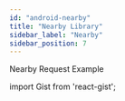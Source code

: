 ```yaml
---
id: "android-nearby"
title: "Nearby Library"
sidebar_label: "Nearby"
sidebar_position: 7
---
```


<head>
  <title>Barikoi Documentation</title>
</head>

Nearby Request Example

import Gist from 'react-gist';

<Gist id="ff504f6cbc706db0282c66cf397d7c03"/>

